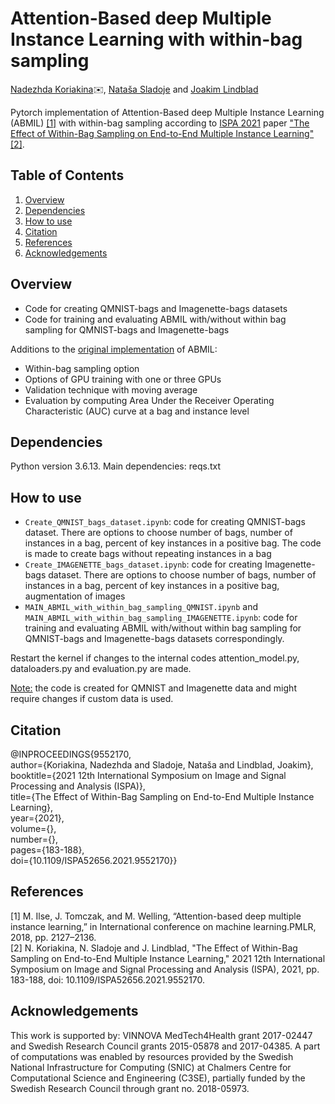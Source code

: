 # Attention-Based deep Multiple Instance Learning with within-bag sampling
<a href="mailto:nadezhda.koriakina@it.uu.se">Nadezhda Koriakina</a>:envelope:, <a href="mailto:natasa.sladoje@it.uu.se">Nataša Sladoje</a> and <a href="mailto:joakim.lindblad@it.uu.se">Joakim Lindblad</a>

Pytorch implementation of Attention-Based deep Multiple Instance Learning (ABMIL) [[1]](#1) with within-bag sampling according to [ISPA 2021](https://www.isispa.org/) paper ["The Effect of Within-Bag Sampling on End-to-End Multiple Instance Learning"](https://ieeexplore.ieee.org/document/9552170)[[2]](#2). 

## Table of Contents
1. [Overview](#overview)
2. [Dependencies](#dependencies)
3. [How to use](#how-to-use)
4. [Citation](#citation)
5. [References](#references)
6. [Acknowledgements](#acknowledgements)

## Overview
- Code for creating QMNIST-bags and Imagenette-bags datasets
- Code for training and evaluating ABMIL with/without within bag sampling for QMNIST-bags and Imagenette-bags

Additions to the [original implementation](https://github.com/AMLab-Amsterdam/AttentionDeepMIL) of ABMIL:
- Within-bag sampling option
- Options of GPU training with one or three GPUs
- Validation technique with moving average
- Evaluation by computing Area Under the Receiver Operating Characteristic (AUC) curve at a bag and instance level

## Dependencies
Python version 3.6.13. Main dependencies: reqs.txt

## How to use
- `Create_QMNIST_bags_dataset.ipynb`: code for creating QMNIST-bags dataset. There are options to choose number of bags, number of instances in a bag, percent of key instances in a positive bag. The code is made to create bags without repeating instances in a bag
- `Create_IMAGENETTE_bags_dataset.ipynb`: code for creating Imagenette-bags dataset. There are options to choose number of bags, number of instances in a bag, percent of key instances in a positive bag, augmentation of images
- `MAIN_ABMIL_with_within_bag_sampling_QMNIST.ipynb` and `MAIN_ABMIL_with_within_bag_sampling_IMAGENETTE.ipynb`: code for training and evaluating ABMIL with/without within bag sampling for QMNIST-bags and Imagenette-bags datasets correspondingly.

Restart the kernel if changes to the internal codes attention_model.py, dataloaders.py and evaluation.py are made.

<ins>Note:</ins> the code is created for QMNIST and Imagenette data and might require changes if custom data is used.

## Citation
@INPROCEEDINGS{9552170,<br />
  author={Koriakina, Nadezhda and Sladoje, Nataša and Lindblad, Joakim},<br />
  booktitle={2021 12th International Symposium on Image and Signal Processing and Analysis (ISPA)}, <br />
  title={The Effect of Within-Bag Sampling on End-to-End Multiple Instance Learning}, <br />
  year={2021},<br />
  volume={},<br />
  number={},<br />
  pages={183-188},<br />
  doi={10.1109/ISPA52656.2021.9552170}}

## References
<a id="1">[1]</a> 
M.  Ilse,  J.  Tomczak,  and  M.  Welling,  “Attention-based  deep  multiple instance   learning,”  in International conference on machine learning.PMLR, 2018, pp. 2127–2136.<br />
<a id="2">[2]</a> 
N. Koriakina, N. Sladoje and J. Lindblad, "The Effect of Within-Bag Sampling on End-to-End Multiple Instance Learning," 2021 12th International Symposium on Image and Signal Processing and Analysis (ISPA), 2021, pp. 183-188, doi: 10.1109/ISPA52656.2021.9552170.


## Acknowledgements
This work is supported by: VINNOVA MedTech4Health grant 2017-02447 and Swedish Research Council grants 2015-05878 and 2017-04385. A part of computations was enabled by resources provided by the Swedish National Infrastructure for Computing (SNIC) at Chalmers Centre for Computational Science and Engineering (C3SE), partially funded by the Swedish Research Council through grant no. 2018-05973.

